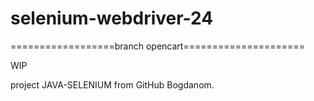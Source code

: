 # selenium-webdriver-24

==================branch opencart=====================

WIP 

project JAVA-SELENIUM from GitHub Bogdanom.

